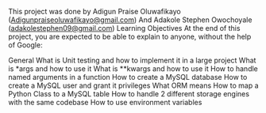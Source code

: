 This project was done by 
Adigun Praise Oluwafikayo (Adigunpraiseoluwafikayo@gmail.com)
And 
Adakole Stephen Owochoyale (adakolestephen09@gmail.com)
Learning Objectives
At the end of this project, you are expected to be able to explain to anyone, without the help of Google:

General
What is Unit testing and how to implement it in a large project
What is *args and how to use it
What is **kwargs and how to use it
How to handle named arguments in a function
How to create a MySQL database
How to create a MySQL user and grant it privileges
What ORM means
How to map a Python Class to a MySQL table
How to handle 2 different storage engines with the same codebase
How to use environment variables

